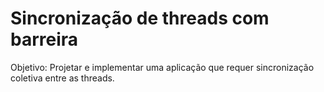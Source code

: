 # Sincronização de threads com barreira

Objetivo: Projetar e implementar uma aplicação que requer sincronização coletiva entre as threads.

